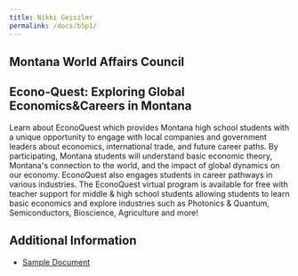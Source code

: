 ```yaml
---
title: Nikki Geiszler
permalink: /docs/b5p1/
---
```


## Montana World Affairs Council

## Econo-Quest: Exploring Global Economics&Careers in Montana
Learn about EconoQuest which provides Montana high school students with a unique opportunity to engage with local companies and government leaders about economics, international trade, and future career paths. By participating, Montana students will understand basic economic theory, Montana's connection to the world, and the impact of global dynamics on our economy. EconoQuest also engages students in career pathways in various industries. The EconoQuest virtual program is available for free with teacher support for middle & high school students allowing students to learn basic economics and explore industries such as Photonics & Quantum, Semiconductors, Bioscience, Agriculture and more! 

## Additional Information
 - [Sample Document](../wednesday/breakout7/documents/b1p1d1.pdf)